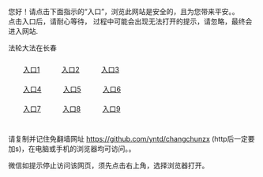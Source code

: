 您好！请点击下面指示的“入口”，浏览此网站是安全的，且为您带来平安。。 <br/>
点击入口后，请耐心等待， 过程中可能会出现无法打开的提示，请忽略，最终会进入网站. </br>

法轮大法在长春<br/>
<div style="padding:10px"><a style="margin:20px" target="_blank" href="https://d1dv9f2xdt8alz.cloudfront.net/2Qpsp?fvcwtcnd" id="ccLink1" rel="nofollow">入口1</a> <a target="_blank" style="margin:20px" href="https://d1reasttlswrjw.cloudfront.net/2Qpsp?awrkc" id="ccLink2" rel="nofollow">入口2</a> <a style="margin:20px" target="_blank" href="https://d3hbp688uxf0aa.cloudfront.net/2Qpsp?kduald" id="ccLink3" rel="nofollow">入口3</a></div>

<div style="padding:10px" ><a style="margin:20px" target="_blank" href="https://d1dv9f2xdt8alz.cloudfront.net/2Qpsp?fvcwtcnd" id="ccLink4" rel="nofollow">入口4</a> <a style="margin:20px" href="https://d1reasttlswrjw.cloudfront.net/2Qpsp?awrkc" target="_blank" id="ccLink5" rel="nofollow">入口5</a> <a style="margin:20px" href="https://d3hbp688uxf0aa.cloudfront.net/2Qpsp?kduald" target="_blank" id="ccLink6" rel="nofollow">入口6</a></div>

<div style="padding:10px"><a style="margin:20px" target="_blank" href="https://d1dv9f2xdt8alz.cloudfront.net/2Qpsp?fvcwtcnd" id="ccLink7" rel="nofollow">入口7</a> <a style="margin:20px" href="https://d1reasttlswrjw.cloudfront.net/2Qpsp?awrkc" target="_blank" id="ccLink8" rel="nofollow">入口8</a> <a style="margin:20px" target="_blank" href="https://d3hbp688uxf0aa.cloudfront.net/2Qpsp?kduald" id="ccLink9" rel="nofollow">入口9</a></div>

<br/>



请复制并记住免翻墙网址 https://github.com/yntd/changchunzx (http后一定要加s)，在电脑或手机的浏览器均可访问。。<br/>

微信如提示停止访问该网页，须先点击右上角，选择浏览器打开。
